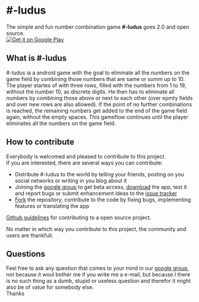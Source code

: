 # #-ludus

The simple and fun number combination game **#-ludus** goes 2.0 and open source.
<br>
<a href="https://play.google.com/store/apps/details?id=com.fallenritemonk.numbers">
  <img alt="Get it on Google Play"
       src="https://developer.android.com/images/brand/en_generic_rgb_wo_45.png" />
</a>

## What is #-ludus

\#-ludus ia a android game with the goal to eliminate all the numbers on the game field by combining those numbers that are same or summ up to 10.<br>
The player startes of with three rows, filled with the numbers from 1 to 19, without the number 10, as discrete digits.
He then has to eliminate all numbers by combining those above or next to each other (over epmty fields and over new rows are also allowed).
If the point of no further combinations is reached, the remaining numbers get added to the end of the game field again, without the empty spaces.
This gameflow continues until the player eliminates all the numbers on the game field.

## How to contribute

Everybody is welcomed and pleased to contribute to this project.<br>
If you are interested, there are several ways you can contribute:
* Distribute #-ludus to the world by telling your friends, posting on you social networks or writing in you blog about it
* Joining the [google group](https://groups.google.com/forum/#!forum/FRM-ludus/new) to get beta access, [download](https://play.google.com/store/apps/details?id=com.fallenritemonk.numbers) the app, test it and report bugs or submit enhancement ideas to the [issue tracker](https://github.com/FallenRiteMonk/ludus/issues)
* [Fork](https://guides.github.com/activities/forking/) the repository, contribute to the code by fixing bugs, implementing features or translating the app

[Github guidelines](https://guides.github.com/activities/contributing-to-open-source/#contributing) for contributing to a open source project.

No matter in which way you contribute to this project, the community and users are thankfull.

## Questions

Feel free to ask any question that comes to your mind in our [google group](https://groups.google.com/forum/#!forum/FRM-ludus/new),
not because it woul bother me if you write me a e-mail, but because I there is no such thing as a dumb, stupid or useless question and therefor it might also be of value for somebody else.<br>
Thanks
